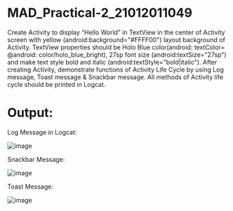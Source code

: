 # MAD_Practical-2_21012011049
Create Activity to display “Hello World” in TextView in the center of Activity screen with yellow (android:background="#FFFF00") layout background of Activity. 
TextView properties should be Holo Blue color(android: textColor= @android: color/holo_blue_bright), 27sp font size (android:textSize="27sp") and make text style 
bold and italic (android:textStyle="bold|italic"). After creating Activity, demonstrate functions of Activity Life Cycle by using Log message, Toast message & 
Snackbar message. All methods of Activity life cycle should be printed in Logcat.

# Output:
Log Message in Logcat:

![image](https://github.com/mehabhatt/MAD_Practical-2_21012011049/assets/98047777/cb5c09f5-fe54-4da2-be1d-cdc745d8b583)

Snackbar Message:

![image](https://github.com/mehabhatt/MAD_Practical-2_21012011049/assets/98047777/6e270f6f-422e-4ebf-a78d-c18983981d0d)

Toast Message:

![image](https://github.com/mehabhatt/MAD_Practical-2_21012011049/assets/98047777/71f6e9e1-b24b-4d35-b828-c7cb6272d4dd)

